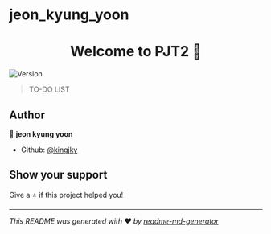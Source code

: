 # jeon_kyung_yoon



<h1 align="center">Welcome to PJT2 👋</h1>
<p>
  <img alt="Version" src="https://img.shields.io/badge/version-1.0-blue.svg?cacheSeconds=2592000" />
</p>


> TO-DO  LIST

## Author

👤 **jeon kyung yoon**

* Github: [@kingjky](https://github.com/kingjky)

## Show your support

Give a ⭐️ if this project helped you!

***

_This README was generated with ❤️ by [readme-md-generator](https://github.com/kefranabg/readme-md-generator)_